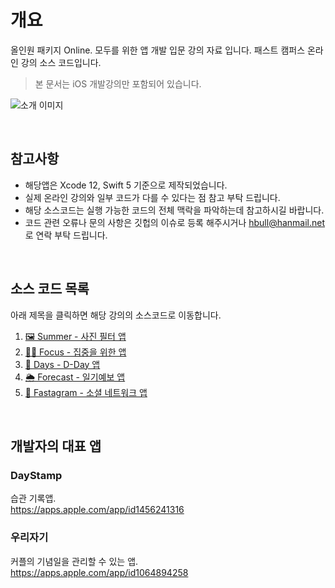# 개요
올인원 패키지 Online. 모두를 위한 앱 개발 입문 강의 자료 입니다.
패스트 캠퍼스 온라인 강의 소스 코드입니다.
> 본 문서는 iOS 개발강의만 포함되어 있습니다.

![소개 이미지](https://storage.googleapis.com/static.fastcampus.co.kr/prod/uploads/202106/144227-396/main3.png)

<br/>

## 참고사항

* 해당앱은 Xcode 12, Swift 5 기준으로 제작되었습니다.
* 실제 온라인 강의와 일부 코드가 다를 수 있다는 점 참고 부탁 드립니다.
* 해당 소스코드는 실행 가능한 코드의 전체 맥락을 파악하는데 참고하시길 바랍니다.
* 코드 관련 오류나 문의 사항은 깃헙의 이슈로 등록 해주시거나 hbull@hanmail.net 로 연락 부탁 드립니다.
<br/>

## 소스 코드 목록
아래 제목을 클릭하면 해당 강의의 소스코드로 이동합니다.

1. [🖼 Summer - 사진 필터 앱](https://github.com/iwill-hwang/fastcampus-summer)
2. [🧑‍🎓 Focus - 집중을 위한 앱](https://github.com/iwill-hwang/fastcampus-focus)
3. [📆 Days - D-Day 앱](https://github.com/iwill-hwang/fastcampus-days)
4. [🌦 Forecast - 일기예보 앱](https://github.com/iwill-hwang/fastcampus-days)
5. [📸 Fastagram - 소셜 네트워크 앱](https://github.com/iwill-hwang/fastcampus-fastgram)

<br/>

## 개발자의 대표 앱

### DayStamp
습관 기록앱.\
https://apps.apple.com/app/id1456241316

### 우리자기
커플의 기념일을 관리할 수 있는 앱.\
https://apps.apple.com/app/id1064894258
